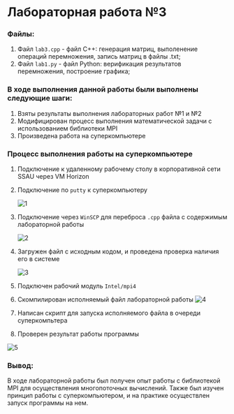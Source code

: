 # Лабораторная работа №3

### Файлы:

1. Файл `lab3.cpp` - файл C++: генерация матриц, выполенение операций перемножения, запись матриц в файлы .txt;
2. Файл `lab1.py` - файл Python: верификация результатов перемножения, построение графика;

### В ходе выполнения данной работы были выполнены следующие шаги:

1. Взяты результаты выполнения лабораторных работ №1 и №2
2. Модифицирован процесс выполнения математической задачи с использованием библиотеки MPI
3. Произведена работа на суперкомпьютере

### Процесс выполнения работы на суперкомпьютере

1. Подключение к удаленному рабочему столу в корпоративной сети SSAU через VM Horizon
2. Подключение по `putty` к суперкомпьютеру
   
   ![1](https://github.com/neygenius/parprog/assets/117530585/2fcaca6f-3fb5-42d3-ac60-04e8d3967820)
   
4. Подключение через `WinSCP` для переброса `.cpp` файла с содержимым лабораторной работы
   
   ![2](https://github.com/neygenius/parprog/assets/117530585/2267d278-dbb2-465e-af4f-8621bea72dfc)
   
6. Загружен файл с исходным кодом, и проведена проверка наличия его в системе
   
   ![3](https://github.com/neygenius/parprog/assets/117530585/b4fd1cc2-b869-4931-9017-d8b0c363fad0)
   
8. Подключен рабочий модуль `Intel/mpi4`
9. Скомпилирован исполняемый файл лабораторной работы
    ![4](https://github.com/neygenius/parprog/assets/117530585/f1d8ad29-0dc2-455f-996f-80d031f767ae)
   
10. Написан скрипт для запуска исполняемого файла в очереди суперкомпьтера
11. Проверен результат работы программы
    
   ![5](https://github.com/neygenius/parprog/assets/117530585/3dc09f74-2b64-4a84-bd71-50c455f09b6d)


### Вывод:

В ходе лабораторной работы был получен опыт работы с библиотекой MPI для осуществления многопоточных вычислений. Также был изучен принцип работы с суперкомпьютером, и на практике осуществлен запуск программы на нем.
